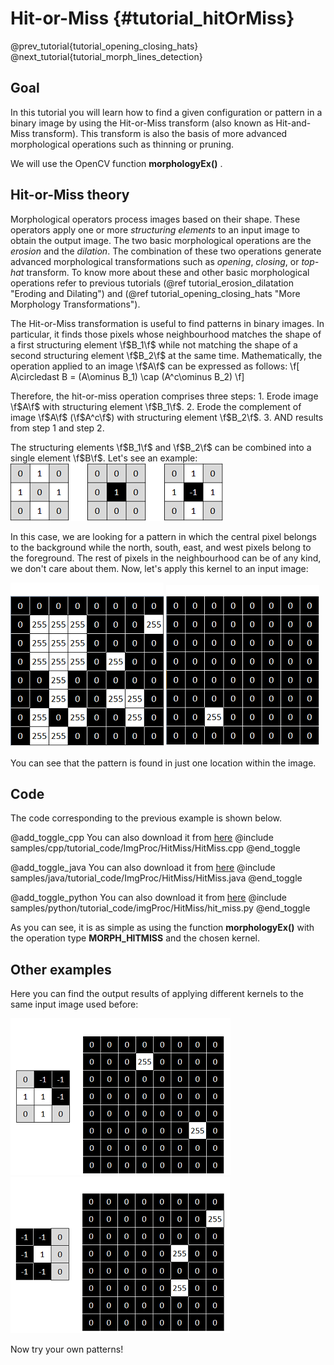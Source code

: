 Hit-or-Miss {#tutorial_hitOrMiss}
=================================

@prev_tutorial{tutorial_opening_closing_hats}
@next_tutorial{tutorial_morph_lines_detection}

Goal
----

In this tutorial you will learn how to find a given configuration or pattern in a binary image by using the Hit-or-Miss transform (also known as Hit-and-Miss transform).
This transform is also the basis of more advanced morphological operations such as thinning or pruning.

We will use the OpenCV function **morphologyEx()** .

Hit-or-Miss theory
-------------------

Morphological operators process images based on their shape. These operators apply one or more *structuring elements* to an input image to obtain the output image.
The two basic morphological operations are the *erosion* and the *dilation*. The combination of these two operations generate advanced morphological transformations such as *opening*, *closing*, or *top-hat* transform.
To know more about these and other basic morphological operations refer to previous tutorials (@ref tutorial_erosion_dilatation "Eroding and Dilating") and (@ref tutorial_opening_closing_hats "More Morphology Transformations").

The Hit-or-Miss transformation is useful to find patterns in binary images. In particular, it finds those pixels whose neighbourhood matches the shape of a first structuring element \f$B_1\f$
while not matching the shape of a second structuring element \f$B_2\f$ at the same time. Mathematically, the operation applied to an image \f$A\f$ can be expressed as follows:
\f[
    A\circledast B = (A\ominus B_1) \cap (A^c\ominus B_2)
\f]

Therefore, the hit-or-miss operation comprises three steps:
    1. Erode image \f$A\f$ with structuring element \f$B_1\f$.
    2. Erode the complement of image \f$A\f$ (\f$A^c\f$) with structuring element \f$B_2\f$.
    3. AND results from step 1 and step 2.

The structuring elements \f$B_1\f$ and \f$B_2\f$ can be combined into a single element \f$B\f$. Let's see an example:
![Structuring elements (kernels). Left: kernel to 'hit'. Middle: kernel to 'miss'. Right: final combined kernel](images/hitmiss_kernels.png)

In this case, we are looking for a pattern in which the central pixel belongs to the background while the north, south, east, and west pixels belong to the foreground. The rest of pixels in the neighbourhood can be of any kind, we don't care about them. Now, let's apply this kernel to an input image:

![Input binary image](images/hitmiss_input.png)
![Output binary image](images/hitmiss_output.png)

You can see that the pattern is found in just one location within the image.


Code
----

The code corresponding to the previous example is shown below.

@add_toggle_cpp
You can also download it from
[here](https://raw.githubusercontent.com/opencv/opencv/master/samples/cpp/tutorial_code/ImgProc/HitMiss/HitMiss.cpp)
@include samples/cpp/tutorial_code/ImgProc/HitMiss/HitMiss.cpp
@end_toggle

@add_toggle_java
You can also download it from
[here](https://raw.githubusercontent.com/opencv/opencv/master/samples/java/tutorial_code/ImgProc/HitMiss/HitMiss.java)
@include samples/java/tutorial_code/ImgProc/HitMiss/HitMiss.java
@end_toggle

@add_toggle_python
You can also download it from
[here](https://raw.githubusercontent.com/opencv/opencv/master/samples/python/tutorial_code/imgProc/HitMiss/hit_miss.py)
@include samples/python/tutorial_code/imgProc/HitMiss/hit_miss.py
@end_toggle

As you can see, it is as simple as using the function **morphologyEx()** with the operation type **MORPH_HITMISS** and the chosen kernel.

Other examples
--------------

Here you can find the output results of applying different kernels to the same input image used before:

![Kernel and output result for finding top-right corners](images/hitmiss_example2.png)
![Kernel and output result for finding left end points](images/hitmiss_example3.png)

Now try your own patterns!
